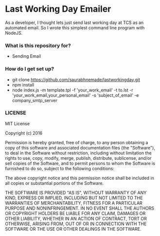 # Last Working Day Emailer #

As a developer, I thought lets just send last working day at TCS as an automated email.
So I wrote this simplest command line program with NodeJS.

### What is this repository for? ###

* Sending Email

### How do I get set up? ###

* git clone https://github.com/saurabhnemade/lastworkingday.git
* npm install
*  node index.js -m template.tpl  -f 'your_work_email' -t to.lst -r 'your_work_email,your_personal_email' -s 'subject_of_email' -e company_smtp_server

### LICENSE ###

MIT License

Copyright (c) 2016

Permission is hereby granted, free of charge, to any person obtaining a copy of this software and associated documentation files (the "Software"), to deal in the Software without restriction, including without limitation the rights to use, copy, modify, merge, publish, distribute, sublicense, and/or sell copies of the Software, and to permit persons to whom the Software is furnished to do so, subject to the following conditions:

The above copyright notice and this permission notice shall be included in all copies or substantial portions of the Software.

THE SOFTWARE IS PROVIDED "AS IS", WITHOUT WARRANTY OF ANY KIND, EXPRESS OR IMPLIED, INCLUDING BUT NOT LIMITED TO THE WARRANTIES OF MERCHANTABILITY, FITNESS FOR A PARTICULAR PURPOSE AND NONINFRINGEMENT. IN NO EVENT SHALL THE AUTHORS OR COPYRIGHT HOLDERS BE LIABLE FOR ANY CLAIM, DAMAGES OR OTHER LIABILITY, WHETHER IN AN ACTION OF CONTRACT, TORT OR OTHERWISE, ARISING FROM, OUT OF OR IN CONNECTION WITH THE SOFTWARE OR THE USE OR OTHER DEALINGS IN THE SOFTWARE.
